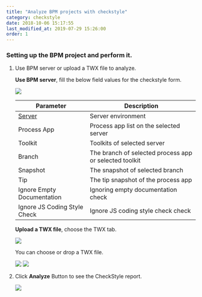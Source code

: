 ```yaml
---
title: "Analyze BPM projects with checkstyle"
category: checkstyle
date: 2018-10-06 15:17:55
last_modified_at: 2019-07-29 15:26:00
order: 1
---
```


### Setting up the BPM project and perform it.

   1. Use BPM server or upload a TWX file to analyze.

      **Use BPM server**, fill the below field values for the checkstyle form.

      ![][checkstyle_checkstyleform]

      |   Parameter   | Description    |
      | ------------- |----------------|
      | [Server][1]   |Server environment|
      | Process App   |Process app list on the selected server|
      | Toolkit       |Toolkits of  selected server|
      | Branch        |The branch of selected process app or selected toolkit|
      |Snapshot       |The snapshot of selected branch|
      |Tip            |The tip snapshot of the process app|
      |Ignore Empty Documentation|Ignoring empty documentation check|
      |Ignore JS Coding Style Check|Ignore JS coding style check check|

      **Upload a TWX file**, choose the TWX tab.

      ![][checkstyle_checkstyleupload]

      You can choose or drop a TWX file.

      ![][checkstyle_checkstyleupload_drop] ![][checkstyle_checkstyleupload_done]

   2. Click **Analyze** Button to see the CheckStyle report.

      ![][tutorial_checkstyle_report]


[checkstyle_checkstyleform]: ../images/checkstyle/checkstyle_checkstyleform.PNG
[checkstyle_checkstyleupload]: ../images/checkstyle/checkstyle_checkstyleupload.PNG
[checkstyle_checkstyleupload_drop]: ../images/checkstyle/checkstyle_checkstyleupload_drop.PNG
[checkstyle_checkstyleupload_done]: ../images/checkstyle/checkstyle_checkstyleupload_done.PNG
[tutorial_checkstyle_report]: ../images/tutorial/tutorial_checkstyle_report.PNG

[1]: ../administration/administration-bpm-configuration.html
